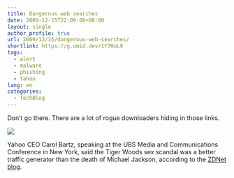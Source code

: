 ```yaml
---
title: Dangerous web searches
date: 2009-12-15T22:09:00+00:00
layout: single
author_profile: true
url: 2009/12/15/dangerous-web-searches/
shortlink: https://g.omid.dev/1Y7HoL9
tags:
  - alert
  - malware
  - phishing
  - Yahoo
lang: en
categories: 
  - TechBlog
---
```

Don’t go there. There are a lot of rogue downloaders hiding in those links.

[![](http://4.bp.blogspot.com/_vaUVXcmC3OI/SygB5sSTcZI/AAAAAAAAAXE/2eWlKRcKN_U/s400/TigerWoods.jpg)](http://4.bp.blogspot.com/_vaUVXcmC3OI/SygB5sSTcZI/AAAAAAAAAXE/2eWlKRcKN_U/s1600-h/TigerWoods.jpg)

Yahoo CEO Carol Bartz, speaking at the UBS Media and Communications Conference in New York, said the Tiger Woods sex scandal was a better traffic generator than the death of Michael Jackson, according to the [ZDNet blog](http://blogs.zdnet.com/BTL/?p=28556&tag=content;col1).
